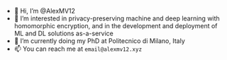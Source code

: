 - 👋 Hi, I’m @AlexMV12
- 👀 I’m interested in privacy-preserving machine and deep learning with homomorphic encryption, and in the development and deployment of ML and DL solutions as-a-service
- 🌱 I’m currently doing my PhD at Politecnico di Milano, Italy
- 📫 You can reach me at `email@alexmv12.xyz`

<!---
AlexMV12/AlexMV12 is a ✨ special ✨ repository because its `README.md` (this file) appears on your GitHub profile.
You can click the Preview link to take a look at your changes.
--->
